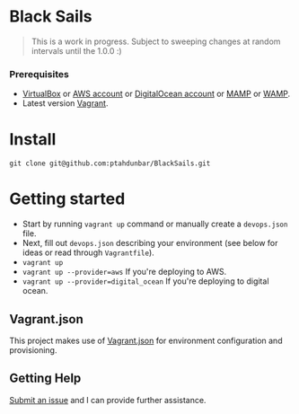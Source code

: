 # Black Sails

> This is a work in progress. Subject to sweeping changes at random intervals until the 1.0.0 :)

### Prerequisites
* [VirtualBox](https://www.virtualbox.org/) or [AWS account](http://aws.amazon.com/) or [DigitalOcean account](http://digitalocean.com/) or [MAMP](https://www.mamp.info/en/) or [WAMP](http://www.wampserver.com/en/).
* Latest version [Vagrant](http://www.vagrantup.com/).

# Install
```
git clone git@github.com:ptahdunbar/BlackSails.git
````

# Getting started
* Start by running `vagrant up` command or manually create a `devops.json` file.
* Next, fill out `devops.json` describing your environment (see below for ideas or read through `Vagrantfile`).
* `vagrant up`
* `vagrant up --provider=aws` If you're deploying to AWS.
* `vagrant up --provider=digital_ocean` If you're deploying to digital ocean.

## Vagrant.json

This project makes use of [Vagrant.json](https://github.com/ptahdunbar/Vagrant.json) for environment configuration and provisioning.

## Getting Help

[Submit an issue](https://github.com/ptahdunbar/BlackSails/issues/new) and I can provide further assistance.
